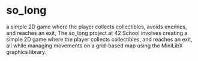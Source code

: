 # so_long
a simple 2D game where the player collects collectibles, avoids enemies, and reaches an exit,
The so_long project at 42 School involves creating a simple 2D game where the player collects collectibles, and reaches an exit, all while managing movements on a grid-based map using the MiniLibX graphics library.
